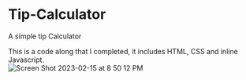 # Tip-Calculator
A simple tip Calculator


This is a code along that I completed, it includes HTML, CSS and inline Javascript.  
![Screen Shot 2023-02-15 at 8 50 12 PM](https://user-images.githubusercontent.com/121316326/219245449-15588103-1fdd-4f2b-ad5b-eb4138621550.png)
